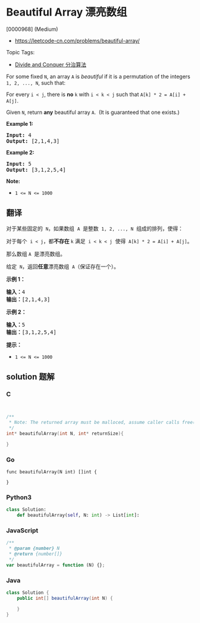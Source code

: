 # Beautiful Array 漂亮数组

[0000968] (Medium)

- https://leetcode-cn.com/problems/beautiful-array/

Topic Tags:

- [Divide and Conquer 分治算法](https://leetcode-cn.com/tag/divide-and-conquer/)

For some fixed `N`, an array `A` is _beautiful_ if it is a permutation of the integers `1, 2, ..., N`, such that:

For every `i < j`, there is **no** `k` with `i < k < j` such that `A[k] * 2 = A[i] + A[j]`.

Given `N`, return **any** beautiful array `A`.  (It is guaranteed that one exists.)

**Example 1:**

<pre><strong>Input: </strong><span id="example-input-1-1">4</span>
<strong>Output: </strong><span id="example-output-1">[2,1,4,3]</span>
</pre>

**Example 2:**

<pre><strong>Input: </strong><span id="example-input-2-1">5</span>
<strong>Output: </strong><span>[3,1,2,5,4]</span></pre>

**Note:**

- `1 <= N <= 1000`

## 翻译

对于某些固定的  `N`，如果数组  `A`  是整数  `1, 2, ..., N`  组成的排列，使得：

对于每个  `i < j`，都**不存在** `k` 满足  `i < k < j`  使得  `A[k] * 2 = A[i] + A[j]`。

那么数组 `A`  是漂亮数组。

给定  `N`，返回**任意**漂亮数组  `A`（保证存在一个）。

**示例 1：**

<pre><strong>输入：</strong>4
<strong>输出：</strong>[2,1,4,3]
</pre>

**示例 2：**

<pre><strong>输入：</strong>5
<strong>输出：</strong>[3,1,2,5,4]</pre>

**提示：**

- `1 <= N <= 1000`

## solution 题解

### C

```c


/**
 * Note: The returned array must be malloced, assume caller calls free().
 */
int* beautifulArray(int N, int* returnSize){

}


```

### Go

```golang
func beautifulArray(N int) []int {

}
```

### Python3

```python
class Solution:
    def beautifulArray(self, N: int) -> List[int]:

```

### JavaScript

```javascript
/**
 * @param {number} N
 * @return {number[]}
 */
var beautifulArray = function (N) {};
```

### Java

```java
class Solution {
    public int[] beautifulArray(int N) {

    }
}
```
